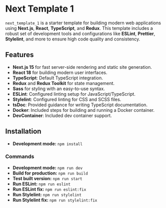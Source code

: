 # Next Template 1

`next_template_1` is a starter template for building modern web applications using **Next.js**, **React**, **TypeScript**, and **Redux**. This template includes a robust set of development tools and configurations like **ESLint**, **Prettier**, **Stylelint**, and more to ensure high code quality and consistency.

## Features

- **Next.js 15** for fast server-side rendering and static site generation.
- **React 18** for building modern user interfaces.
- **TypeScript**: Default TypeScript integration.
- **Redux** and **Redux Toolkit** for state management.
- **Sass** for styling with an easy-to-use syntax.
- **ESLint**: Configured linting setup for JavaScript/TypeScript.
- **Stylelint**: Configured linting for CSS and SCSS files.
- **tsDoc**: Provided guidance for writing TypeScript documentation.
- **Docker**: Included steps for building and running a Docker container.
- **DevContainer**: Included dev container support.

## Installation

- **Development mode:** `npm install`

### Commands

- **Development mode:** `npm run dev`
- **Build for production:** `npm run build`
- **Test built version:** `npm run start`
- **Run ESLint:** `npm run eslint`
- **Run ESLint fix:** `npm run eslint:fix`
- **Run Stylelint:** `npm run stylelint`
- **Run Stylelint fix:** `npm run stylelint:fix`
